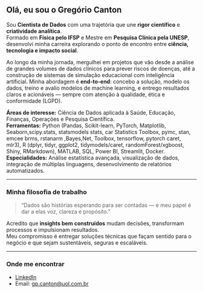 ## Olá, eu sou o Gregório Canton

Sou **Cientista de Dados** com uma trajetória que une **rigor científico** e **criatividade analítica**.  
Formado em **Física pelo IFSP** e Mestre em **Pesquisa Clínica pela UNESP**, desenvolvi minha carreira explorando o ponto de encontro entre **ciência, tecnologia e impacto social**.

Ao longo da minha jornada, mergulhei em projetos que vão desde a análise de grandes volumes de dados clínicos para prever riscos de doenças, até a construção de sistemas de simulação educacional com inteligência artificial. Minha abordagem é **end-to-end**: concebo a solução, modelo os dados, treino e avalio modelos de machine learning, e entrego resultados claros e acionáveis — sempre com atenção à qualidade, ética e conformidade (LGPD).

**Áreas de interesse:** Ciência de Dados aplicada à Saúde, Educação, Finanças, Operações e Pesquisa Científica.  
**Ferramentas:** Python (Pandas, Scikit-learn, PyTorch, Matplotlib, Seaborn,scipy.stats, statsmodels	stats, car	Statistics Toolbox,	pymc, stan, emcee	brms, rstanarm	,Bayes,Net, Toolbox, tensorflow, pytorch	caret, mlr3), R (dplyr, tidyr, ggplot2, tidymodels/caret, randomForest/xgboost, Shiny, RMarkdown), MATLAB, SQL, Power BI, Streamlit, Docker.  
**Especialidades:** Análise estatística avançada, visualização de dados, integração de múltiplas linguagens, desenvolvimento de relatórios automatizados.

---

### Minha filosofia de trabalho
> “Dados são histórias esperando para ser contadas — e meu papel é dar a elas voz, clareza e propósito.”

Acredito que **insights bem construídos** mudam decisões, transformam processos e impulsionam resultados.  
Meu compromisso é entregar soluções técnicas que façam sentido para o negócio e que sejam sustentáveis, seguras e escaláveis.

---

### Onde me encontrar
- [LinkedIn](https://www.linkedin.com/in/gregório-canton-6494a617b)
- Email: gp.canton@uol.com.br
